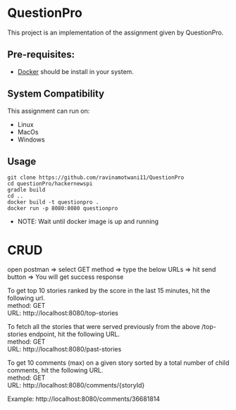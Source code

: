# QuestionPro

This project is an implementation of the assignment given by QuestionPro.

## Pre-requisites:
* [Docker](https://docs.docker.com/engine/install/) should be install in your system.

## System Compatibility
This assignment can run on:
* Linux
* MacOs
* Windows

## Usage

```
git clone https://github.com/ravinamotwani11/QuestionPro
cd questionPro/hackernewspi
gradle build
cd ..
docker build -t questionpro . 
docker run -p 8080:8080 questionpro
```  
* NOTE: Wait until docker image is up and running
 
# CRUD
open postman => select GET method => type the below URLs => hit send button => You will get success response 

To get top 10 stories ranked by the score in the last 15 minutes, hit the following url.  
method: GET  
URL: 
http://localhost:8080/top-stories

To fetch all the stories that were served previously from the above /top-stories endpoint, hit the following URL.  
method: GET  
URL:
http://localhost:8080/past-stories
 
  
To get 10 comments (max) on a given story sorted by a total number of child comments, hit the following URL.  
method: GET  
URL:
http://localhost:8080/comments/{storyId}

Example: http://localhost:8080/comments/36681814


